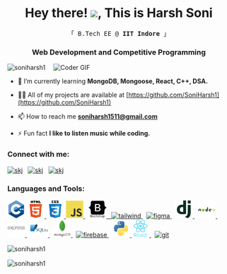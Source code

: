 <h1 align="center">Hey there! <img src="https://camo.githubusercontent.com/e8e7b06ecf583bc040eb60e44eb5b8e0ecc5421320a92929ce21522dbc34c891/68747470733a2f2f6d656469612e67697068792e636f6d2f6d656469612f6876524a434c467a6361737252346961377a2f67697068792e676966" hight="40px" width ="40px"></img>, This is <b>Harsh Soni</b></h1>
<p align="center">
  <samp>
    「 B.Tech EE @  <b>IIT Indore</b> 」<br>
  </samp>
</p>
<h3 align="center">Web Development and Competitive Programming</h3>
<img src="https://camo.githubusercontent.com/5ddf73ad3a205111cf8c686f687fc216c2946a75005718c8da5b837ad9de78c9/68747470733a2f2f7468756d62732e6766796361742e636f6d2f4576696c4e657874446576696c666973682d736d616c6c2e676966" alt="Coder GIF" align="right" width="400" border-radius="10px">

<p align="left"> <img src="https://komarev.com/ghpvc/?username=soniharsh1&label=Profile%20views&color=0e75b6&style=flat" alt="soniharsh1" /> </p>


- 🌱 I’m currently learning **MongoDB, Mongoose, React, C++, DSA.**

- 👨‍💻 All of my projects are available at [https://github.com/SoniHarsh1](https://github.com/SoniHarsh1)

<!-- - 💬 Ask me about **HTML, CSS, Bootstrap, TailwindCSS, C++, JavaScript, Django, Node.js, Express.js.** -->

- 📫 How to reach me **soniharsh1511@gmail.com**

- ⚡ Fun fact **I like to listen music while coding.**

<!-- <p align="left"> <a href="https://github.com/ryo-ma/github-profile-trophy"><img src="https://github-profile-trophy.vercel.app/?username=SoniHarsh1 alt="SoniHarsh1" /></a> </p> -->

<h3 align="left">Connect with me:</h3>
<p align="left">
<!--
<a href="https://www.linkedin.com/in/harsh-soni15" target="blank"><img align="center" src="https://raw.githubusercontent.com/rahuldkjain/github-profile-readme-generator/master/src/images/icons/Social/linked-in-alt.svg" alt="https://www.linkedin.com/in/harsh-soni15" height="30" width="40" /></a>
-->
<a href="https://www.linkedin.com/in/harsh-soni15" target="blank"><img align="center" src="https://pngimg.com/uploads/linkedIn/linkedIn_PNG38.png" alt="skj" height="50" width="50" /></a> &nbsp;
<a href="mailto:soniharsh1511@gmail.com" target="blank"><img align="center" src="https://pngimg.com/uploads/gmail_logo/gmail_logo_PNG8.png" alt="skj" height="40" width="40" /></a> &nbsp;
<a href="https://www.instagram.com/harsh.soni_1/" target="blank"><img align="center" src="https://cdn4.iconfinder.com/data/icons/social-media-2210/24/Instagram-512.png" alt="skj" height="40" width="40" /></a>
</p>
<h3 align="left">Languages and Tools:</h3>
<p align="left"> <img src="https://raw.githubusercontent.com/devicons/devicon/master/icons/cplusplus/cplusplus-original.svg" alt="cplusplus" width="40" height="40"/> </a> <a href="https://www.w3schools.com/css/" target="_blank" rel="noreferrer"> <img src="https://raw.githubusercontent.com/devicons/devicon/master/icons/html5/html5-original-wordmark.svg" alt="html5" width="40" height="40"/> </a> <a href="https://developer.mozilla.org/en-US/docs/Web/JavaScript" target="_blank" rel="noreferrer"> <img src="https://raw.githubusercontent.com/devicons/devicon/master/icons/css3/css3-original-wordmark.svg" alt="css3" width="40" height="40"/> </a> <a href="https://www.figma.com/" target="_blank" rel="noreferrer"> <img src="https://raw.githubusercontent.com/devicons/devicon/master/icons/javascript/javascript-original.svg" alt="javascript" width="40" height="40"/> </a> &nbsp; <a href="https://getbootstrap.com" target="_blank" rel="noreferrer"> <img src="https://raw.githubusercontent.com/devicons/devicon/master/icons/bootstrap/bootstrap-plain-wordmark.svg" alt="bootstrap" width="40" height="40"/> </a> <a href="https://www.w3schools.com/cpp/" target="_blank" rel="noreferrer"> &nbsp; <a href="https://tailwindcss.com/" target="_blank" rel="noreferrer"> <img src="https://www.vectorlogo.zone/logos/tailwindcss/tailwindcss-icon.svg" alt="tailwind" width="40" height="40"/> </a> &nbsp;
<a href="https://www.figma.com/" target="_blank" rel="noreferrer"> <img src="https://www.vectorlogo.zone/logos/figma/figma-icon.svg" alt="figma" width="40" height="40"/> </a> &nbsp;
<a href="https://www.djangoproject.com/" target="_blank" rel="noreferrer"> <img src="https://github.com/devicons/devicon/blob/master/icons/django/django-plain.svg" alt="nodejs" width="40" height="40"/> </a> &nbsp;
<a href="https://nodejs.org" target="_blank" rel="noreferrer"> <img src="https://raw.githubusercontent.com/devicons/devicon/master/icons/nodejs/nodejs-original-wordmark.svg" alt="nodejs" width="40" height="40"/> </a> &nbsp;
<a href="https://expressjs.com" target="_blank" rel="noreferrer"> <img src="https://raw.githubusercontent.com/devicons/devicon/master/icons/express/express-original-wordmark.svg" alt="express" width="40" height="40"/> </a> &nbsp;
<a href="https://www.sql.org" target="_blank" rel="noreferrer"> <img src="https://github.com/devicons/devicon/blob/master/icons/sqlite/sqlite-original-wordmark.svg" alt="sql" width="40" height="40"/> </a> &nbsp; 
<a href="https://www.mongodb.com/" target="_blank" rel="noreferrer"> <img src="https://raw.githubusercontent.com/devicons/devicon/master/icons/mongodb/mongodb-original-wordmark.svg" alt="mongodb" width="40" height="40"/> </a> &nbsp;
<a href="https://www.firebase.com/" target="_blank"> <img src="https://www.vectorlogo.zone/logos/firebase/firebase-icon.svg" alt="firebase" width="40" height="40" /> </a> &nbsp;
<a href="https://www.python.org" target="_blank" rel="noreferrer"> <img src="https://raw.githubusercontent.com/devicons/devicon/master/icons/python/python-original.svg" alt="python" width="40" height="40"/> </a> <a href="https://reactjs.org/" target="_blank" rel="noreferrer"> <img src="https://raw.githubusercontent.com/devicons/devicon/master/icons/react/react-original-wordmark.svg" alt="react" width="40" height="40"/> </a> &nbsp;
<a href="https://git-scm.com/" target="_blank" rel="noreferrer"> <img src="https://www.vectorlogo.zone/logos/git-scm/git-scm-icon.svg" alt="git" width="40" height="40"/> </a> 

 <!-- <p align="left"> <a href="https://github.com/ryo-ma/github-profile-trophy"><img src="https://github-profile-trophy.vercel.app/?username=SoniHarsh1" alt="soniharsh1" /></a> </p> -->

  
<p><img align="center" src="https://github-readme-stats.vercel.app/api/top-langs?username=SoniHarsh1&show_icons=true&locale=en&layout=compact" alt="soniharsh1" /></p>

<!-- <p>&nbsp;<img align="center" src="https://github-readme-stats.vercel.app/api?username=SoniHarsh1&show_icons=true&locale=en" alt="soniharsh1" /></p> -->

<p><img align="center" src="https://github-readme-streak-stats.herokuapp.com/?user=SoniHarsh1&" alt="soniharsh1" /></p>

<!-- <p align="left"> <a href="https://github.com/ryo-ma/github-profile-trophy"><img src="https://github-profile-trophy.vercel.app/?username=SoniHarsh1" alt="SoniHarsh1" /></a> </p> -->
